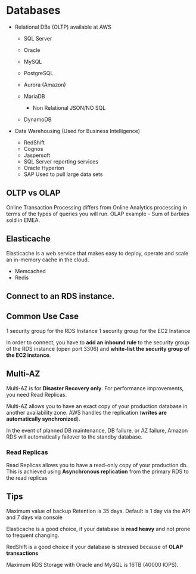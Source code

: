# Databases

- Relational DBs (OLTP) available at AWS

  - SQL Server
  - Oracle
  - MySQL
  - PostgreSQL
  - Aurora (Amazon)
  - MariaDB

    - Non Relational JSON/NO SQL

  - DynamoDB

- Data Warehousing (Used for Business Intelligence)
  - RedShift
  - Cognos
  - Jaspersoft
  - SQL Server reporting services
  - Oracle Hyperion
  - SAP
    Used to pull large data sets

## OLTP vs OLAP

Online Transaction Processing differs from Online Analytics processing in terms of the types of queries you will run. OLAP example - Sum of barbies sold in EMEA.

## Elasticache

Elasticache is a web service that makes easy to deploy, operate and scale an in-memory cache in the cloud.

- Memcached
- Redis

## Connect to an RDS instance.

## Common Use Case

1 security group for the RDS Instance
1 security group for the EC2 Instance

In order to connect, you have to **add an inbound rule** to the security group of the RDS instance (open port 3306)
and **white-list the security group of the EC2 instance**.

## Multi-AZ

Multi-AZ is for **Disaster Recovery only**.
For performance improvements, you need Read Replicas.

Multi-AZ allows you to have an exact copy of your production database in another availability zone. AWS handles the replication (**writes are automatically synchronized**).

In the event of planned DB maintenance, DB failure, or AZ failure, Amazon RDS will automatically failover to the standby database.

### Read Replicas

Read Replicas allows you to have a read-only copy of your production db. This is achieved using **Asynchronous replication** from the primary RDS to the read replicas

## Tips

Maximum value of backup Retention is 35 days. Default is 1 day via the API and 7 days via console

Elasticache is a good choice, if your database is **read heavy** and not prone to frequent changing.

RedShift is a good choice if your database is stressed because of **OLAP transactions**

Maximum RDS Storage with Oracle and MySQL is 16TB (40000 IOPS).
